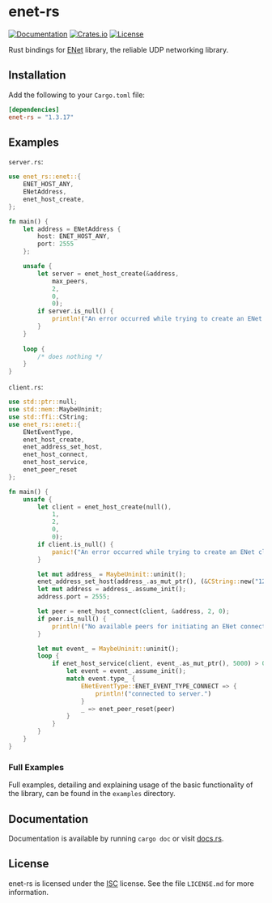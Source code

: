 # enet-rs

[![Documentation](https://docs.rs/enet-rs/badge.svg)](https://docs.rs/enet)
[![Crates.io](https://img.shields.io/crates/v/enet-rs.svg)](https://crates.io/crates/enet)
[![License](https://img.shields.io/crates/l/enet-rs.svg)](https://github.com/futile/enet-rs)

Rust bindings for [ENet](http://enet.bespin.org) library, the reliable UDP networking library.

## Installation

Add the following to your `Cargo.toml` file:

```toml
[dependencies]
enet-rs = "1.3.17"
```

## Examples

`server.rs`:
```rust
use enet_rs::enet::{
    ENET_HOST_ANY,
    ENetAddress,
    enet_host_create,
};

fn main() {
    let address = ENetAddress {
        host: ENET_HOST_ANY,
        port: 2555
    };

    unsafe {
        let server = enet_host_create(&address,
            max_peers,
            2,
            0,
            0);
        if server.is_null() {
            println!("An error occurred while trying to create an ENet server host.");
        }
    }
    
    loop {
        /* does nothing */
    }
}
```

`client.rs`:
```rust
use std::ptr::null;
use std::mem::MaybeUninit;
use std::ffi::CString;
use enet_rs::enet::{
    ENetEventType,
    enet_host_create,
    enet_address_set_host,
    enet_host_connect,
    enet_host_service,
    enet_peer_reset
};

fn main() {
    unsafe {
        let client = enet_host_create(null(),
            1,
            2,
            0,
            0);
        if client.is_null() {
            panic!("An error occurred while trying to create an ENet client host.")
        }

        let mut address_ = MaybeUninit::uninit();
        enet_address_set_host(address_.as_mut_ptr(), (&CString::new("127.0.0.1").unwrap()).as_ptr());
        let mut address = address_.assume_init();
        address.port = 2555;

        let peer = enet_host_connect(client, &address, 2, 0);
        if peer.is_null() {
            println!("No available peers for initiating an ENet connection.\n");
        }

        let mut event_ = MaybeUninit::uninit();
        loop {
            if enet_host_service(client, event_.as_mut_ptr(), 5000) > 0 {
                let event = event_.assume_init();
                match event.type_ {
                    ENetEventType::ENET_EVENT_TYPE_CONNECT => {
                        println!("connected to server.")
                    }
                    _ => enet_peer_reset(peer)
                }
            }
        }
    }
}
```

### Full Examples

Full examples, detailing and explaining usage of the basic functionality of the library, can be found in the `examples` directory.

## Documentation

Documentation is available by running `cargo doc` or visit [docs.rs](https://docs.rs/enet-rs/).

## License

enet-rs is licensed under the [ISC](https://github.com/ZTzTopia/enet-rs/blob/main/LICENSE.md) license. See the file `LICENSE.md` for more information.